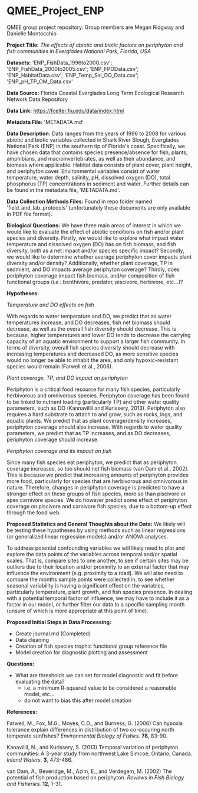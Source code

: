 # QMEE_Project_ENP
QMEE group project repository. Group members are Megan Ridgway and Danielle Montocchio

__Project Title:__ _The effects of abiotic and biotic factors on periphyton and fish communities in Everglades National Park, Florida, USA_

__Datasets:__ 'ENP_FishData_1996to2000.csv'; 'ENP_FishData_2000to2005.csv'; 'ENP_FPOData.csv'; 'ENP_HabitatData.csv'; 'ENP_Temp_Sal_DO_Data.csv'; 'ENP_pH_TP_OM_Data.csv'

__Data Source:__ Florida Coastal Everglades Long Term Ecological Research Network Data Repository

__Data Link:__ https://fcelter.fiu.edu/data/index.html

__Metadata File:__ 'METADATA.md'

__Data Description:__ Data ranges from the years of 1996 to 2008 for various abiotic and biotic variables collected in Shark River Slough, Everglades National Park (ENP) in the southern tip of Florida's coast. Specifically, we have chosen data that contains species presence/absence for fish, plants, amphibians, and macroinvertebrates, as well as their abundance, and biomass where applicable. Habitat data consists of plant cover, plant height, and periphyton cover. Environmental variables consist of water temperature, water depth, salinity, pH, dissolved oxygen (DO), total phosphorus (TP) concentrations in sediment and water. Further details can be found in the metadata file, 'METADATA.md'.

__Data Collection Methods Files:__ Found in repo folder named 'field_and_lab_protocols' (unfortunately these documents are only available in PDF file format).

__Biological Questions:__ We have three main areas of interest in which we would like to evaluate the effect of abiotic conditions on fish and/or plant species and diversity. Firstly, we would like to explore what impact water temperature and dissolved oxygen (DO) has on fish biomass, and fish diversity, both as a net impact and/or species specific impact? Secondly, we would like to determine whether average periphyton cover impacts plant diversity and/or density? Additionally, whether plant coverage, TP in sedmient, and DO impacts average periphyton coverage? Thirdly, does periphyton coverage impact fish biomass, and/or composition of fish functional groups (i.e.: benthivore, predator, piscivore, herbivore, etc...)?

__Hypotheses:__

_Temperature and DO effects on fish_

With regards to water temperature and DO, we predict that as water temperatures increase, and DO decreases, fish net biomass should decrease, as well as the overall fish diversity should decrease. This is because, higher temperatures and lower DO tends to decrease the carrying capacity of an aquatic environment to support a larger fish community. In terms of diversity, overall fish species diversity should decrease with increasing temperatures and decreased DO, as more sensitive species would no longer be able to inhabit the area, and only hypoxic-resistant species would remain (Farwell et al., 2006).

_Plant coverage, TP, and DO impact on periphyton_

Periphyton is a critical food resource for many fish species, particularly herbivorous and omnivorous species. Periphyton coverage has been found to be linked to nutrient loading (particularly TP) and other water quality parameters, such as DO (Kannavillil and Kurissery, 2013). Periphyton also requires a hard substrate to attach to and grow, such as rocks, logs, and aquatic plants. We predict that as plant coverage/density increases, periphyton coverage should also increase. With regards to water quality parameters, we predict that as TP increases, and as DO decreases, periphyton coverage should increase.

_Periphyton coverage and its impact on fish_

Since many fish species eat periphyton, we predict that as periphyton coverage increases, so too should net fish biomass (van Dam et al., 2002). This is because we predict that increasing amounts of periphyton provides more food, particularly for species that are herbivorous and omnivorous in nature. Therefore, changes in periphyton coverage is predicted to have a stronger effect on these groups of fish species, more so than piscivore or apex carnivore species. We do however predict some effect of periphyton coverage on piscivore and carnivore fish species, due to a bottom-up effect through the food web.

__Proposed Statistics and General Thoughts about the Data:__
We likely will be testing these hypotheses by using methods such as linear regressions (or generalized linear regression models) and/or ANOVA analyses. 

To address potential confounding variables we will likely need to plot and explore the data points of the variables across temporal and/or spatial scales. That is, compare sites to one another, to see if certain sites may be outliers due to their location and/or proximity to an external factor that may influence the environment (e.g. proximity to a road). We will also need to compare the months sample points were collected in, to see whether seasonal variability is having a significant effect on the variables, particularly temperature, plant growth, and fish species presence. In dealing with a potential temporal factor of influence, we may have to include it as a factor in our model, or further filter our data to a specific sampling month (unsure of which is more appropriate at this point of time).

__Proposed Initial Steps in Data Processing:__

 * Create journal.md (Completed)
 * Data cleaning
 * Creation of fish species trophic functional group reference file
 * Model creation for diagnostic plotting and assessment

__Questions:__

 * What are thresholds we can set for model diagnostic and fit before evaluating the data? 
    * i.e. a minimum R-squared value to be considered a reasonable model, etc...
    * do not want to bias this after model creation

__References:__

Farwell, M., Fox, M.G., Moyes, C.D., and Burness, G. (2006) Can hypoxia tolerance explain differences in distribution of two co-occuring north temperate sunfishes? _Environmental Biology of Fishes._ __78__, 83-90. 

Kanavillil, N., and Kurissery, S. (2013) Temporal variation of periphyton communities: A 3-year study from northwest Lake Simcoe, Ontario, Canada. _Inland Waters._ __3__, 473-486.

van Dam, A., Beveridge, M., Azim, E., and Verdegem, M. (2002) The potential of fish production based on periphyton. _Reviews in Fish Biology and Fisheries._ __12__, 1-31.
